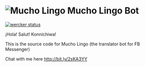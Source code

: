 # ![Mucho Lingo](https://scontent.fbne3-1.fna.fbcdn.net/v/t1.0-1/c2.0.40.40/p43x43/13962517_377253519065046_2963163042529052855_n.png?_nc_cat=0&oh=c36e57586acb8a0acecca4570ebdc746&oe=5B5D729E) Mucho Lingo Bot

[![wercker status](https://app.wercker.com/status/eed01eef0cfc331c6e34799e24d330fc/s/master "wercker status")](https://app.wercker.com/project/byKey/eed01eef0cfc331c6e34799e24d330fc)

¡Hola! Salut! Konnichiwa!

This is the source code for Mucho Lingo (the translator bot for FB Messenger)

Chat with me here
http://bit.ly/2sKA3YY
